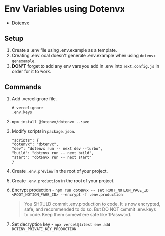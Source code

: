 # Env Variables using Dotenvx

- [Dotenvx](https://dotenvx.com/docs/platforms/vercel)

## Setup
1. Create a .env file using .env.example as a template.
2. Creating .env.local doesn't generate .env.example when using `dotenvx genexample`.
3. **DON'T** forget to add any env vars you add in .env into `next.config.js` in order for it to work.

## Commands 
1. Add .vercelignore file.
    ```
    # vercelignore
    .env.keys
    ```
2. `npm install @dotenvx/dotenvx --save`
3. Modify scripts in `package.json`.
    ```
    "scripts": {
    "dotenvx": "dotenvx",
    "dev": "dotenvx run -- next dev --turbo",
    "build": "dotenvx run -- next build",
    "start": "dotenvx run -- next start"
    }
    ```
4. Create `.env.preview` in the root of your project.
5. Create `.env.production` in the root of your project.
6. Encrypt production - `npm run dotenvx -- set ROOT_NOTION_PAGE_ID <ROOT_NOTION_PAGE_ID> --encrypt -f .env.production`

    > You SHOULD commit .env.production to code. It is now encrypted, safe, and recommended to do so. But DO NOT commit .env.keys to code. Keep them somewhere safe like 1Password.

7. Set decryption key - `npx vercel@latest env add DOTENV_PRIVATE_KEY_PRODUCTION`

